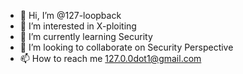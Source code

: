 - 👋 Hi, I’m @127-loopback
- 👀 I’m interested in X-ploiting
- 🌱 I’m currently learning Security
- 💞️ I’m looking to collaborate on Security Perspective 
- 📫 How to reach me 127.0.0dot1@gmail.com

<!---
127-loopback/127-loopback is a ✨ special ✨ repository because its `README.md` (this file) appears on your GitHub profile.
You can click the Preview link to take a look at your changes.
--->
